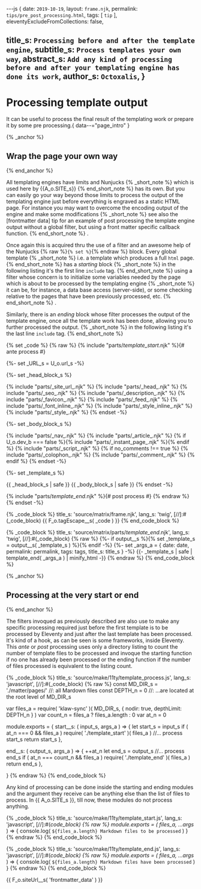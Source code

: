 ---js
{
  date:      `2019-10-19`,
  layout:    `frame.njk`,
  permalink: `tips/pre_post_processing.html`,
  tags:      [ `tip` ],
  eleventyExcludeFromCollections: false,

  title_s:     `Processing before and after the template engine`,
  subtitle_s:  `Process templates your own way`,
  abstract_s:  `Add any kind of processing before and after your templating engine has done its work`,
  author_s:    `Octoxalis`,
}
---
[comment]: # (======== Post ========)
# Processing template output

It can be useful to process the final result of the templating work or prepare it by some pre processing.{ data--="page_intro" }

{% _anchor %}
## Wrap the page your own way
{% end_anchor %}


All templating engines have limits and Nunjucks
{% _short_note %}
which is used here by {{A_o.SITE_s}}
{% end_short_note %}
has its own. But you can easily go your way beyond those limits to process the output of the templating engine just before everything is engraved as a static HTML page.
For instance you may want to overcome the encoding output of the engine and make some modifications
{% _short_note %}
see also the [frontmatter data] tip for an example of post processing the template engine output without a global filter, but using a front matter specific callback function.
{% end_short_note %}
.

Once again this is acquired thru the use of a filter and an awesome help of the Nunjucks {% raw %}<code>{% set %}</code>{% endraw %} block.
Every global template
{% _short_note %}
i.e. a template which produces a full `html` page.
{% end_short_note %}
has a *starting* block
{% _short_note %}
in the following listing it's the first line `include` tag.
{% end_short_note %}
using a filter whose concern is to initialize some variables needed by the page which is about to be processed by the templating engine
{% _short_note %}
it can be, for instance, a data base access (server-side), or some checking relative to the pages that have been previously processed, etc.
{% end_short_note %}
.

Similarly, there is an *ending* block whose filter processes the output of the template engine, once all the template work has been done, allowing you to further processed the output.
{% _short_note %}
in the following listing it's the last line `include` tag.
{% end_short_note %}


{% set _code %}
{% raw %}
{% include "parts/_template_start_.njk" %}{# ante process #}

{%- set _URL_s = U_o.url_s -%}

{%- set _head_block_s %}
<head>
{% include "parts/_site_url_.njk" %}
{% include "parts/_head_.njk" %}
{% include "parts/_seo_.njk" %}
{% include "parts/_description_.njk" %}
{% include "parts/_favicon_.njk" %}
{% include "parts/_feed_.njk" %}
{% include "parts/_font_inline_.njk" %}
{% include "parts/_style_inline_.njk" %}
{% include "parts/_style_.njk" %}
</head>
{% endset -%}

{%- set _body_block_s %}
<body>
{% include "parts/_nav_.njk" %}
{% include "parts/_article_.njk" %}
{% if U_o.dev_b === false %}{% include "parts/_instant_page_.njk" %}{% endif %}
{% include "parts/_script_.njk" %}
{% if no_comments !== true %}
{% include "parts/_colophon_.njk" %}
{% include "parts/_comment_.njk" %}
{% endif %}
</body>
{% endset -%}

{%- set _template_s %}
<!doctype html>
<html lang="en">
{{ _head_block_s | safe }}
{{ _body_block_s | safe }}
</html>
{% endset -%}

{% include "parts/_template_end_.njk" %}{# post process #}
{% endraw %}
{% endset -%}

{% _code_block %}
    title_s: 'source/matrix/frame.njk',
    lang_s: 'twig',
[//]:#(_code_block)
{{ F_o.tagEscape__s( _code ) }}
{% end_code_block %}


{% _code_block %}
    title_s: 'source/matrix/parts/_template_end_.njk',
    lang_s: 'twig',
[//]:#(_code_block)
{% raw %}
{%- if output__s %}{% set _template_s = output__s( _template_s ) %}{% endif -%}
{%- set _args_a = { date: date, permalink: permalink, tags: tags, title_s: title_s } -%}
{{- _template_s | safe | template_end( _args_a ) | minify_html -}}
{% endraw %}
{% end_code_block %}


{% _anchor %}
## Processing at the very start or end
{% end_anchor %}


The filters invoqued as previously described are also use to make any specific processing required just before the first template is to be processed by Eleventy and just after the last template has been processed. It's kind of a hook, as can be seen is some frameworks, inside Eleventy. This *ante* or *post* processing uses only a directory listing to count the number of template files to be processed and invoque the starting function if no one has already been processed or the ending function if the number of files processed is equivalent to the listing count.


{% _code_block %}
    title_s: 'source/make/11ty/template_process.js',
    lang_s: 'javascript',
[//]:#(_code_block)
{% raw %}
const MD_DIR_s = './matter/pages/'    //: all Mardown files
const DEPTH_n  = 0                    //: ...are located at the root level of MD_DIR_s

var files_a = require( 'klaw-sync' )( MD_DIR_s, { nodir: true, depthLimit: DEPTH_n } )
var count_n = files_a ? files_a.length : 0
var at_n    = 0

module.exports =
{
  start__s: ( input_s, args_a ) =>
  {
    let start_s = input_s
    if ( at_n === 0 && files_a ) require( './template_start' )( files_a )
    //...  process start_s
    return start_s
  },

  end__s: ( output_s, args_a ) =>
  {
    ++at_n
    let end_s = output_s
    //... process end_s
    if ( at_n === count_n && files_a ) require( './template_end' )( files_a )
    return end_s
  },

}
{% endraw %}
{% end_code_block %}


Any kind of processing can be done inside the starting and ending modules and the argument they receive can be anything else than the list of files to process. In {{ A_o.SITE_s }}, till now, these modules do not process anything.


{% _code_block %}
    title_s: 'source/make/11ty/template_start.js',
    lang_s: 'javascript',
[//]:#(_code_block)
{% raw %}
module.exports = ( files_a, ...args_ ) =>
{
  console.log( `${files_a.length} Markdown files to be processed` )
}
{% endraw %}
{% end_code_block %}


{% _code_block %}
    title_s: 'source/make/11ty/template_end.js',
    lang_s: 'javascript',
[//]:#(_code_block)
{% raw %}
module.exports = ( files_a, ...args_ ) =>
{
  console.log( `${files_a.length} Markdown files have been processed` )
}
{% endraw %}
{% end_code_block %}


[comment]: # (======== Links ========)

{{ F_o.siteUrl__s( 'frontmatter_data' ) }}

